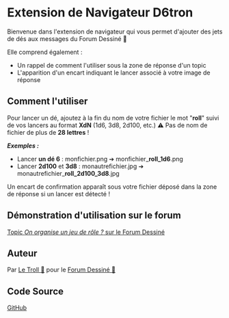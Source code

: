 # Extension de Navigateur D6tron

Bienvenue dans l'extension de navigateur qui vous permet d'ajouter des jets de dés aux messages du Forum Dessiné 🎲

Elle comprend également :
- Un rappel de comment l'utiliser sous la zone de réponse d'un topic
- L'apparition d'un encart indiquant le lancer associé à votre image de réponse 

## Comment l'utiliser 

Pour lancer un dé, ajoutez à la fin du nom de votre fichier le mot "**roll**" suivi de vos lancers au format **XdN** (1d6, 3d8, 2d100, etc.)
⚠️ Pas de nom de fichier de plus de **28 lettres** !

**_Exemples :_**
- Lancer **un dé 6** :            monfichier.png      ➔  monfichier_**roll_1d6**.png
- Lancer **2d100** et **3d8** :   monautrefichier.jpg ➔  monautrefichier_**roll_2d100_3d8**.jpg

Un encart de confirmation apparaît sous votre fichier déposé dans la zone de réponse si un lancer est détecté !

## Démonstration d'utilisation sur le forum

[Topic _On organise un jeu de rôle ?_ sur le Forum Dessiné](https://www.forum-dessine.fr/forum/3330/on-organise-un-jeu-de-role#post_12)

## Auteur

Par [Le Troll 🍄](https://www.forum-dessine.fr/auteurs/le-troll) pour le [Forum Dessiné 🍋](https://www.forum-dessine.fr/)

## Code Source

[GitHub](https://github.com/KalonSall/D6tron)
